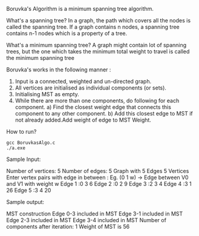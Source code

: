 Boruvka's Algorithm is a minimum spanning tree algorithm.

What's a spanning tree?
In a graph, the path which covers all the nodes is called the spanning tree. 
If a graph contains n nodes, a spanning tree contains n-1 nodes which is a property of a tree.

What's a minimum spanning tree? 
A graph might contain lot of spanning trees, but the one which takes the minimum total weight to travel is called the minimum spanning tree

Boruvka's works in the following manner :

1) Input is a connected, weighted and un-directed graph.
2) All vertices are initialised as individual components (or sets).
3) Initialising MST as empty.
4) While there are more than one components, do following for each component.
      a)  Find the closest weight edge that connects this component to any other component.
      b)  Add this closest edge to MST if not already added.Add weight of edge to MST Weight.

How to run?
```
gcc BoruvkasAlgo.c
./a.exe
```
Sample Input:

Number of vertices: 5
Number of edges: 5
Graph with 5 Edges 5 Vertices
Enter vertex pairs with edge in between : Eg. (0 1 w) -> Edge between V0 and V1 with weight w
Edge 1  :0 3 6
Edge 2  :0 2 9
Edge 3  :2 3 4
Edge 4  :3 1 26
Edge 5  :3 4 20

Sample output:

MST construction
Edge 0-3 included in MST
Edge 3-1 included in MST
Edge 2-3 included in MST
Edge 3-4 included in MST
Number of components after iteration: 1
Weight of MST is 56
